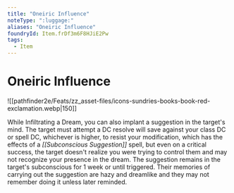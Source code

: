```yaml
---
title: "Oneiric Influence"
noteType: ":luggage:"
aliases: "Oneiric Influence"
foundryId: Item.frDf3m6F8HJiE2Pw
tags:
  - Item
---
```


# Oneiric Influence
![[pathfinder2e/Feats/zz_asset-files/icons-sundries-books-book-red-exclamation.webp|150]]

While Infiltrating a Dream, you can also implant a suggestion in the target's mind. The target must attempt a DC resolve will save against your class DC or spell DC, whichever is higher, to resist your modification, which has the effects of a _[[Subconscious Suggestion]]_ spell, but even on a critical success, the target doesn't realize you were trying to control them and may not recognize your presence in the dream. The suggestion remains in the target's subconscious for 1 week or until triggered. Their memories of carrying out the suggestion are hazy and dreamlike and they may not remember doing it unless later reminded.
